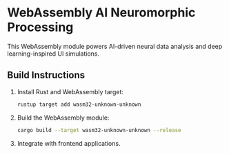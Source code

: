# WebAssembly AI Neuromorphic Processing

This WebAssembly module powers AI-driven neural data analysis and deep learning-inspired UI simulations.

## Build Instructions

1. Install Rust and WebAssembly target:
   ```bash
   rustup target add wasm32-unknown-unknown
   ```

2. Build the WebAssembly module:
   ```bash
   cargo build --target wasm32-unknown-unknown --release
   ```

3. Integrate with frontend applications.